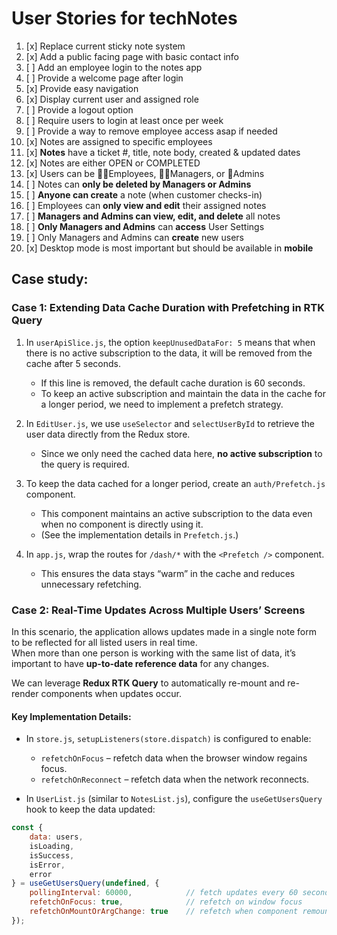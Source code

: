 # User Stories for techNotes

1. [x] Replace current sticky note system
2. [x] Add a public facing page with basic contact info 
3. [ ] Add an employee login to the notes app 
4. [ ] Provide a welcome page after login 
5. [x] Provide easy navigation
6. [x] Display current user and assigned role 
7. [ ] Provide a logout option 
8. [ ] Require users to login at least once per week
9. [ ] Provide a way to remove employee access asap if needed 
10. [x] Notes are assigned to specific employees 
11. [x] **Notes** have a ticket #, title, note body, created & updated dates
12. [x] Notes are either OPEN or COMPLETED 
13. [x] Users can be 🙋‍♂️Employees, 🙎‍♀️Managers, or 👨Admins 
14. [ ] Notes can **only be deleted by Managers or Admins** 
15. [ ] **Anyone can create** a note (when customer checks-in)
16. [ ] Employees can **only view and edit** their assigned notes  
17. [ ] **Managers and Admins can view, edit, and delete** all notes 
18. [ ] **Only Managers and Admins** can **access** User Settings 
19. [ ] Only Managers and Admins can **create** new users 
20. [x] Desktop mode is most important but should be available in **mobile** 

## Case study: 
### Case 1: Extending Data Cache Duration with Prefetching in RTK Query

1. In `userApiSlice.js`, the option `keepUnusedDataFor: 5` means that when there is no active subscription to the data, it will be removed from the cache after 5 seconds.  
   - If this line is removed, the default cache duration is 60 seconds.  
   - To keep an active subscription and maintain the data in the cache for a longer period, we need to implement a prefetch strategy.

2. In `EditUser.js`, we use `useSelector` and `selectUserById` to retrieve the user data directly from the Redux store.  
   - Since we only need the cached data here, **no active subscription** to the query is required.

3. To keep the data cached for a longer period, create an `auth/Prefetch.js` component.  
   - This component maintains an active subscription to the data even when no component is directly using it.  
   - (See the implementation details in `Prefetch.js`.)

4. In `app.js`, wrap the routes for `/dash/*` with the `<Prefetch />` component.  
   - This ensures the data stays “warm” in the cache and reduces unnecessary refetching.

### Case 2: Real-Time Updates Across Multiple Users’ Screens

In this scenario, the application allows updates made in a single note form to be reflected for all listed users in real time.  
When more than one person is working with the same list of data, it’s important to have **up-to-date reference data** for any changes.

We can leverage **Redux RTK Query** to automatically re-mount and re-render components when updates occur.

#### Key Implementation Details:
- In `store.js`, `setupListeners(store.dispatch)` is configured to enable:
  - `refetchOnFocus` – refetch data when the browser window regains focus.
  - `refetchOnReconnect` – refetch data when the network reconnects.

- In `UserList.js` (similar to `NotesList.js`), configure the `useGetUsersQuery` hook to keep the data updated:

```js
const {
    data: users,
    isLoading,
    isSuccess,
    isError,
    error
} = useGetUsersQuery(undefined, {
    pollingInterval: 60000,            // fetch updates every 60 seconds
    refetchOnFocus: true,              // refetch on window focus
    refetchOnMountOrArgChange: true    // refetch when component remounts or args change
});
```





